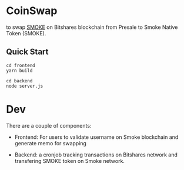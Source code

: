# CoinSwap

to swap [SMOKE](https://cryptofresh.com/a/SMOKE) on Bitshares blockchain from Presale to Smoke Native Token (SMOKE).

## Quick Start
```
cd frontend
yarn build
```

```
cd backend
node server.js
```


# Dev

There are a couple of components:

- Frontend: For users to validate username on Smoke blockchain and generate memo for swapping

- Backend: a cronjob tracking transactions on Bitshares network and transfering SMOKE token on Smoke network.